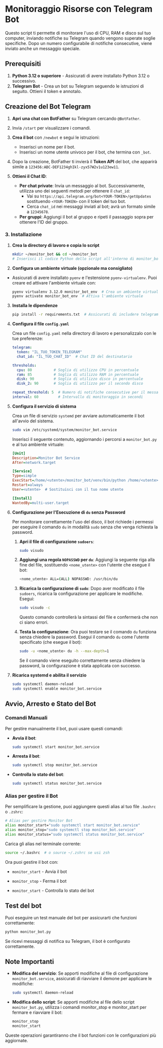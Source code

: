 # Monitoraggio Risorse con Telegram Bot

Questo script ti permette di monitorare l'uso di CPU, RAM e disco sul tuo computer, inviando notifiche su Telegram quando vengono superate soglie specifiche. Dopo un numero configurabile di notifiche consecutive, viene inviato anche un messaggio speciale.

## Prerequisiti

1. **Python 3.12 o superiore** - Assicurati di avere installato Python 3.12 o successivo.
2. **Telegram Bot** - Crea un bot su Telegram seguendo le istruzioni di seguito. Ottieni il token e annotalo.

## Creazione del Bot Telegram

1. **Apri una chat con BotFather** su Telegram cercando `@BotFather`.
2. Invia `/start` per visualizzare i comandi.
3. **Crea il bot** con `/newbot` e segui le istruzioni:
   - Inserisci un nome per il bot.
   - Inserisci un nome utente univoco per il bot, che termina con `_bot`.
4. Dopo la creazione, BotFather ti invierà il **Token API** del bot, che apparirà simile a `123456:ABC-DEF1234ghIkl-zyx57W2v1u123ew11`.

5. **Ottieni il Chat ID**:
   - **Per chat private**: Invia un messaggio al bot. Successivamente, utilizza uno dei seguenti metodi per ottenere il `chat_id`:
     - Vai su `https://api.telegram.org/bot<YOUR-TOKEN>/getUpdates` sostituendo `<YOUR-TOKEN>` con il token del tuo bot.
     - Cerca `chat_id` nei messaggi inviati al bot; avrà un formato simile a `12345678`.
   - **Per gruppi**: Aggiungi il bot al gruppo e ripeti il passaggio sopra per ottenere l'ID del gruppo.

### 3. Installazione

1. **Crea la directory di lavoro e copia lo script**
    ```bash
    mkdir ~/monitor_bot && cd ~/monitor_bot
    # Inserisci il codice Python dello script all'interno di monitor_bot.py
    ```

2. **Configura un ambiente virtuale (opzionale ma consigliato)**
  - Assicurati di avere installato `pyenv` e l'estensione `pyenv-virtualenv`. Puoi creare ed attivare l'ambiente virtuale con:

    ```bash
    pyenv virtualenv 3.12.0 monitor_bot_env  # Crea un ambiente virtuale
    pyenv activate monitor_bot_env  # Attiva l'ambiente virtuale
    ```

3. **Installa le dipendenze**
    ```bash
    pip install -r requirements.txt  # Assicurati di includere telegram e psutil
    ```

4. **Configura il file `config.yaml`**

    Crea un file `config.yaml` nella directory di lavoro e personalizzalo con le tue preferenze:
    ```yaml
    telegram:
      token: "IL_TUO_TOKEN_TELEGRAM"
      chat_id: "IL_TUO_CHAT_ID"  # Chat ID del destinatario

    thresholds:
      cpu: 80          # Soglia di utilizzo CPU in percentuale
      ram: 85          # Soglia di utilizzo RAM in percentuale
      disk: 90         # Soglia di utilizzo disco in percentuale
      disk_2: 90       # Soglia di utilizzo per il secondo disco

    repeat_threshold: 5  # Numero di notifiche consecutive per il messaggio speciale
    interval: 60         # Intervallo di monitoraggio in secondi
    ```

5. **Configura il servizio di sistema**

   Crea un file di servizio `systemd` per avviare automaticamente il bot all'avvio del sistema.

    ```bash
    sudo vim /etc/systemd/system/monitor_bot.service
    ```

    Inserisci il seguente contenuto, aggiornando i percorsi a `monitor_bot.py` e al tuo ambiente virtuale:
    ```ini
    [Unit]
    Description=Monitor Bot Service
    After=network.target

    [Service]
    Type=simple
    ExecStart=/home/<utente>/monitor_bot/venv/bin/python /home/<utente>/monitor_bot/monitor_bot.py
    Restart=always
    User=<utente>  # Sostituisci con il tuo nome utente

    [Install]
    WantedBy=multi-user.target
    ```

6. **Configurazione per l'Esecuzione di `du` senza Password**

   Per monitorare correttamente l'uso del disco, il bot richiede i permessi per eseguire il comando `du` in modalità `sudo` senza che venga richiesta la password.

   1. **Apri il file di configurazione `sudoers`**:
      ```bash
      sudo visudo
      ```

   2. **Aggiungi una regola `NOPASSWD` per `du`**:
      Aggiungi la seguente riga alla fine del file, sostituendo `<nome_utente>` con l'utente che esegue il bot:
      ```bash
      <nome_utente> ALL=(ALL) NOPASSWD: /usr/bin/du
      ```

   3. **Ricarica la configurazione di `sudo`**:
      Dopo aver modificato il file `sudoers`, ricarica la configurazione per applicare le modifiche. Esegui:
      ```bash
      sudo visudo -c
      ```

      Questo comando controllerà la sintassi del file e confermerà che non ci siano errori.

   4. **Testa la configurazione**:
      Ora puoi testare se il comando `du` funziona senza chiedere la password. Esegui il comando `du` come l'utente specificato (che esegue il bot):
      ```bash
      sudo -u <nome_utente> du -h --max-depth=1
      ```

      Se il comando viene eseguito correttamente senza chiedere la password, la configurazione è stata applicata con successo.

7. **Ricarica systemd e abilita il servizio**
    ```bash
    sudo systemctl daemon-reload
    sudo systemctl enable monitor_bot.service
    ```

## Avvio, Arresto e Stato del Bot

### Comandi Manuali
Per gestire manualmente il bot, puoi usare questi comandi:

- **Avvia il bot**:
  ```bash
  sudo systemctl start monitor_bot.service
  ```

- **Arresta il bot**:
  ```bash
  sudo systemctl stop monitor_bot.service
  ```

- **Controlla lo stato del bot**:
  ```bash
  sudo systemctl status monitor_bot.service
  ```

### Alias per gestire il Bot

Per semplificare la gestione, puoi aggiungere questi alias al tuo file `.bashrc` o `.zshrc`:

```bash
# Alias per gestire Monitor Bot
alias monitor_start="sudo systemctl start monitor_bot.service"
alias monitor_stop="sudo systemctl stop monitor_bot.service"
alias monitor_status="sudo systemctl status monitor_bot.service"
```

Carica gli alias nel terminale corrente:

```bash
source ~/.bashrc  # o source ~/.zshrc se usi zsh
```

Ora puoi gestire il bot con:

- `monitor_start` - Avvia il bot

- `monitor_stop` - Ferma il bot

- `monitor_start` - Controlla lo stato del bot

## Test del bot

Puoi eseguire un test manuale del bot per assicurarti che funzioni correttamente:

```bash
python monitor_bot.py
```
Se ricevi messaggi di notifica su Telegram, il bot è configurato correttamente.

## Note Importanti

- **Modifica del servizio**: Se apporti modifiche al file di configurazione `monitor_bot.service`, assicurati di riavviare il demone per applicare le modifiche:
  ```bash
  sudo systemctl daemon-reload
  ```

- **Modifica dello script**: Se apporti modifiche al file dello script `monitor_bot.py`, utilizza i comandi monitor_stop e monitor_start per fermare e riavviare il bot:
  ```bash
  monitor_stop
  monitor_start
  ```

Queste operazioni garantiranno che il bot funzioni con le configurazioni più aggiornate.

